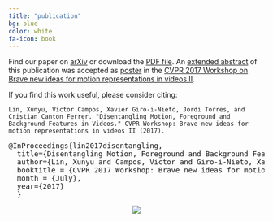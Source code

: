 ```yaml
---
title: "publication"
bg: blue
color: white
fa-icon: book
---
```


Find our paper on [arXiv](https://arxiv.org/abs/1707.04092)  or download the [PDF file](https://github.com/imatge-upc/unsupervised-2017-cvprw/raw/gh-pages/lin-2017-cvprw.pdf). An [extended abstract](https://openreview.net/forum?id=HkJLyTwgZ&noteId=HkJLyTwgZ) of this publication was accepted as [poster](https://github.com/imatge-upc/unsupervised-2017-cvprw/raw/gh-pages/poster.pdf) in the [CVPR 2017 Workshop on Brave new ideas for motion representations in videos II](http://bravenewmotion.github.io/).

If you find this work useful, please consider citing:

```
Lin, Xunyu, Victor Campos, Xavier Giro-i-Nieto, Jordi Torres, and Cristian Canton Ferrer. "Disentangling Motion, Foreground and Background Features in Videos." CVPR Workshop: Brave new ideas for motion representations in videos II (2017).
```

<pre>
@InProceedings{lin2017disentangling,
  title={Disentangling Motion, Foreground and Background Features in Videos},
  author={Lin, Xunyu and Campos, Victor and Giro-i-Nieto, Xavier and Torres, Jordi and Ferrer, Cristian Canton},
  booktitle = {CVPR 2017 Workshop: Brave new ideas for motion representations in videos II},
  month = {July},
  year={2017}
  }
</pre>

<center>
<a href="https://github.com/imatge-upc/unsupervised-2017-cvprw/raw/gh-pages/assets/poster.png">
<img src="https://github.com/imatge-upc/unsupervised-2017-cvprw/raw/gh-pages/assets/poster-300pix.png">
</a>
</center>
